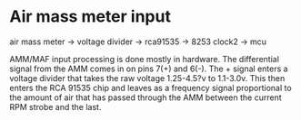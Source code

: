 # Air mass meter input

air mass meter -> voltage divider -> rca91535 -> 8253 clock2 -> mcu

AMM/MAF input processing is done mostly in hardware. The differential signal from the AMM comes in on pins 7(+) and 6(-). The + signal enters a voltage divider that takes the raw voltage 1.25-4.5?v to 1.1-3.0v. This then enters the RCA 91535 chip and leaves as a frequency signal proportional to the amount of air that has passed through the AMM between the current RPM strobe and the last. 
